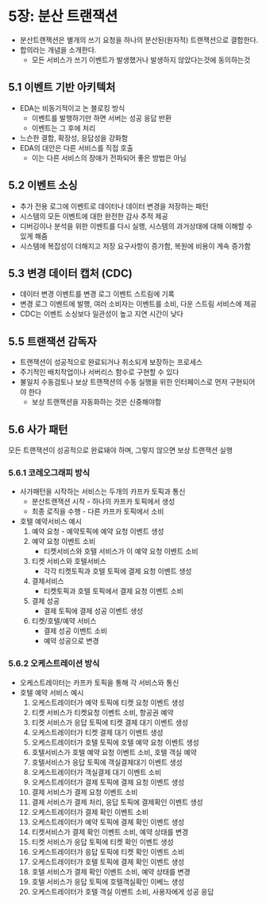 # 5장: 분산 트랜잭션
* 분산트랜잭션은 별개의 쓰기 요청을 하나의 분산된(원자적) 트랜잭션으로 결합한다.
* 합의라는 개념을 소개한다.
  * 모든 서비스가 쓰기 이벤트가 발생했거나 발생하지 않았다는것에 동의하는것
## 5.1 이벤트 기반 아키텍처
* EDA는 비동기적이고 논 블로킹 방식 
  * 이벤트를 발행하기만 하면 서버는 성공 응답 반환
  * 이벤트는 그 후에 처리
* 느슨한 결합, 확장성, 응답성을 강화함
* EDA의 대안은 다른 서비스를 직접 호출
  * 이는 다른 서비스의 장애가 전파되어 좋은 방법은 아님
## 5.2 이벤트 소싱
* 추가 전용 로그에 이벤트로 데이터나 데이터 변경을 저장하는 패턴
* 시스템의 모든 이벤트에 대한 완전한 감사 추적 제공
* 디버깅이나 분석을 위한 이벤트를 다시 실행, 시스템의 과거상태에 대해 이해할 수 있게 해줌
* 시스템에 복잡성이 더해지고 저장 요구사항이 증가함, 복원에 비용이 계속 증가함
## 5.3 변경 데이터 캡처 (CDC)
* 데이터 변경 이벤트를 변경 로그 이벤트 스트림에 기록
* 변경 로그 이벤트에 발행, 여러 소비자는 이벤트를 소비, 다운 스트림 서비스에 제공
* CDC는 이벤트 소싱보다 일관성이 높고 지연 시간이 낮다
## 5.5 트랜잭션 감독자
* 트랜잭션이 성공적으로 완료되거나 취소되게 보장하는 프로세스
* 주기적인 배치작업이나 서버리스 함수로 구현할 수 있다
* 불일치 수동검토나 보상 트랜잭션의 수동 실행을 위한 인터페이스로 먼저 구현되어야 한다
  * 보상 트랜잭션을 자동화하는 것은 신중해야함
## 5.6 사가 패턴
모든 트랜잭션이 성공적으로 완료돼야 하며, 그렇지 않으면 보상 트랜잭션 실행
### 5.6.1 코레오그래피 방식
* 사가패턴을 시작하는 서비스는 두개의 카프카 토픽과 통신
  * 분산트랜잭션 시작 - 하나의 카프카 토픽에서 생성
  * 최종 로직을 수행 - 다른 카프카 토픽에서 소비
* 호텔 예약서비스 예시
  1. 예약 요청 - 예약토픽에 예약 요청 이벤트 생성
  2. 예약 요청 이벤트 소비
     * 티켓서비스와 호텔 서비스가 이 예약 요청 이벤트 소비
  3. 티켓 서비스와 호텔서비스
     * 각각 티켓토픽과 호텔 토픽에 결제 요청 이벤트 생성
  4. 결제서비스
     * 티켓토픽과 호텔 토픽에서 결제 요청 이벤트 소비
  5. 결제 성공
     * 결제 토픽에 결제 성공 이벤트 생성
  6. 티켓/호텔/예약 서비스
     * 결제 성공 이벤트 소비
     * 예약 성공으로 변경
### 5.6.2 오케스트레이션 방식
* 오케스트레이터는 카프카 토픽을 통해 각 서비스와 통신
* 호텔 예약 서비스 예시
  1. 오케스트레이터가 예약 토픽에 티켓 요청 이벤트 생성
  2. 티켓 서비스가 티켓요청 이벤트 소비, 항공권 예약
  3. 티켓 서비스가 응답 토픽에 티켓 결제 대기 이벤트 생성
  4. 오케스트레이터가 티켓 결제 대기 이벤트 생성
  5. 오케스트레이터가 호텔 토픽에 호텔 예약 요청 이벤트 생성
  6. 호텔서비스가 호텔 예약 요청 이벤트 소비, 호텔 객실 예약
  7. 호텔서비스가 응답 토픽에 객실결제대기 이벤트 생성
  8. 오케스트레이터가 객실결제 대기 이벤트 소비
  9. 오케스트레이터가 결제 토픽에 결제 요청 이벤트 생성
  10. 결제 서비스가 결제 요청 이벤트 소비
  11. 결제 서비스가 결제 처리, 응답 토픽에 결제확인 이벤트 생성
  12. 오케스트레이터가 결제 확인 이벤트 소비
  13. 오케스트레이터가 예약 토픽에 결제 확인 이벤트 생성
  14. 티켓서비스가 결제 확인 이벤트 소비, 예약 상태를 변경
  15. 티켓 서비스가 응답 토픽에 티켓 확인 이벤트 생성
  16. 오케스트레이터가 응답 토픽에 티켓 확인 이벤트 소비
  17. 오케스트레이터가 호텔 토픽에 결제 확인 이벤트 생성
  18. 호텔 서비스가 결제 확인 이벤트 소비, 예약 상태를 변경
  19. 호텔 서비스가 응답 토픽에 호텔객실확인 이베느 생성
  20. 오케스트레이터가 호텔 객실 이벤트 소비, 사용자에게 성공 응답


